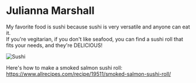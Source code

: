 # Julianna Marshall

My favorite food is sushi because sushi is very versatile and anyone can eat it. <br> If you're vegitarian, if you don't like seafood, you can find a sushi roll that fits your needs, and they're DELICIOUS!

![Sushi]([from-marshall/sushi.jpg](https://github.com/juliannamarshall/from-marshall/blob/main/sushi.jpg))

Here's how to make a smoked salmon sushi roll: <https://www.allrecipes.com/recipe/19511/smoked-salmon-sushi-roll/>
